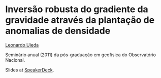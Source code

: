 # Inversão robusta do gradiente da gravidade através da plantação de anomalias de densidade

[Leonardo Uieda](http://www.leouieda.com)

Seminário anual (2011) da pós-graduação em geofísica do Observatório Nacional.

Slides at [SpeakerDeck](https://speakerdeck.com/leouieda/inversao-robusta-do-gradiente-da-gravidade-atraves-da-plantacao-de-anomalias-de-densidade).
